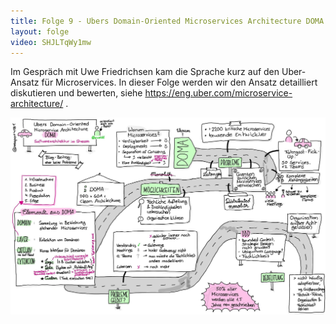 ```yaml
---
title: Folge 9 - Ubers Domain-Oriented Microservices Architecture DOMA
layout: folge
video: SHJLTqWy1mw
---
```


Im Gespräch mit Uwe Friedrichsen kam die Sprache kurz auf den
Uber-Ansatz für Microservices. In dieser Folge werden wir den Ansatz
detailliert diskutieren und bewerten, siehe
https://eng.uber.com/microservice-architecture/ .

![Sketchnote](folge9.jpg "Sketchnote")
